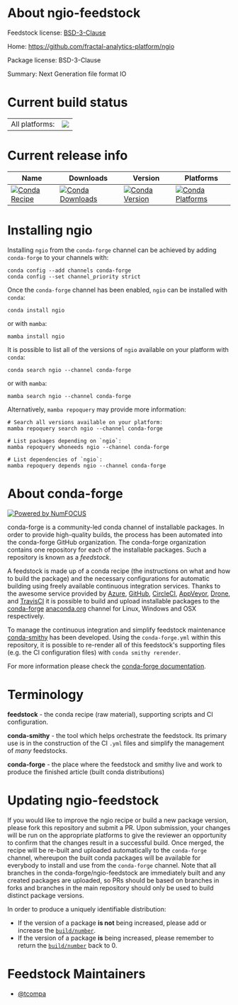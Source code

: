 About ngio-feedstock
====================

Feedstock license: [BSD-3-Clause](https://github.com/conda-forge/ngio-feedstock/blob/main/LICENSE.txt)

Home: https://github.com/fractal-analytics-platform/ngio

Package license: BSD-3-Clause

Summary: Next Generation file format IO

Current build status
====================


<table><tr><td>All platforms:</td>
    <td>
      <a href="https://dev.azure.com/conda-forge/feedstock-builds/_build/latest?definitionId=24576&branchName=main">
        <img src="https://dev.azure.com/conda-forge/feedstock-builds/_apis/build/status/ngio-feedstock?branchName=main">
      </a>
    </td>
  </tr>
</table>

Current release info
====================

| Name | Downloads | Version | Platforms |
| --- | --- | --- | --- |
| [![Conda Recipe](https://img.shields.io/badge/recipe-ngio-green.svg)](https://anaconda.org/conda-forge/ngio) | [![Conda Downloads](https://img.shields.io/conda/dn/conda-forge/ngio.svg)](https://anaconda.org/conda-forge/ngio) | [![Conda Version](https://img.shields.io/conda/vn/conda-forge/ngio.svg)](https://anaconda.org/conda-forge/ngio) | [![Conda Platforms](https://img.shields.io/conda/pn/conda-forge/ngio.svg)](https://anaconda.org/conda-forge/ngio) |

Installing ngio
===============

Installing `ngio` from the `conda-forge` channel can be achieved by adding `conda-forge` to your channels with:

```
conda config --add channels conda-forge
conda config --set channel_priority strict
```

Once the `conda-forge` channel has been enabled, `ngio` can be installed with `conda`:

```
conda install ngio
```

or with `mamba`:

```
mamba install ngio
```

It is possible to list all of the versions of `ngio` available on your platform with `conda`:

```
conda search ngio --channel conda-forge
```

or with `mamba`:

```
mamba search ngio --channel conda-forge
```

Alternatively, `mamba repoquery` may provide more information:

```
# Search all versions available on your platform:
mamba repoquery search ngio --channel conda-forge

# List packages depending on `ngio`:
mamba repoquery whoneeds ngio --channel conda-forge

# List dependencies of `ngio`:
mamba repoquery depends ngio --channel conda-forge
```


About conda-forge
=================

[![Powered by
NumFOCUS](https://img.shields.io/badge/powered%20by-NumFOCUS-orange.svg?style=flat&colorA=E1523D&colorB=007D8A)](https://numfocus.org)

conda-forge is a community-led conda channel of installable packages.
In order to provide high-quality builds, the process has been automated into the
conda-forge GitHub organization. The conda-forge organization contains one repository
for each of the installable packages. Such a repository is known as a *feedstock*.

A feedstock is made up of a conda recipe (the instructions on what and how to build
the package) and the necessary configurations for automatic building using freely
available continuous integration services. Thanks to the awesome service provided by
[Azure](https://azure.microsoft.com/en-us/services/devops/), [GitHub](https://github.com/),
[CircleCI](https://circleci.com/), [AppVeyor](https://www.appveyor.com/),
[Drone](https://cloud.drone.io/welcome), and [TravisCI](https://travis-ci.com/)
it is possible to build and upload installable packages to the
[conda-forge](https://anaconda.org/conda-forge) [anaconda.org](https://anaconda.org/)
channel for Linux, Windows and OSX respectively.

To manage the continuous integration and simplify feedstock maintenance
[conda-smithy](https://github.com/conda-forge/conda-smithy) has been developed.
Using the ``conda-forge.yml`` within this repository, it is possible to re-render all of
this feedstock's supporting files (e.g. the CI configuration files) with ``conda smithy rerender``.

For more information please check the [conda-forge documentation](https://conda-forge.org/docs/).

Terminology
===========

**feedstock** - the conda recipe (raw material), supporting scripts and CI configuration.

**conda-smithy** - the tool which helps orchestrate the feedstock.
                   Its primary use is in the construction of the CI ``.yml`` files
                   and simplify the management of *many* feedstocks.

**conda-forge** - the place where the feedstock and smithy live and work to
                  produce the finished article (built conda distributions)


Updating ngio-feedstock
=======================

If you would like to improve the ngio recipe or build a new
package version, please fork this repository and submit a PR. Upon submission,
your changes will be run on the appropriate platforms to give the reviewer an
opportunity to confirm that the changes result in a successful build. Once
merged, the recipe will be re-built and uploaded automatically to the
`conda-forge` channel, whereupon the built conda packages will be available for
everybody to install and use from the `conda-forge` channel.
Note that all branches in the conda-forge/ngio-feedstock are
immediately built and any created packages are uploaded, so PRs should be based
on branches in forks and branches in the main repository should only be used to
build distinct package versions.

In order to produce a uniquely identifiable distribution:
 * If the version of a package **is not** being increased, please add or increase
   the [``build/number``](https://docs.conda.io/projects/conda-build/en/latest/resources/define-metadata.html#build-number-and-string).
 * If the version of a package **is** being increased, please remember to return
   the [``build/number``](https://docs.conda.io/projects/conda-build/en/latest/resources/define-metadata.html#build-number-and-string)
   back to 0.

Feedstock Maintainers
=====================

* [@tcompa](https://github.com/tcompa/)

